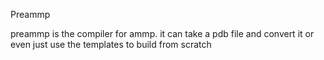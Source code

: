 Preammp

preammp is the compiler for ammp.  it can take a pdb file and convert it 
or even just use the templates to build from scratch
